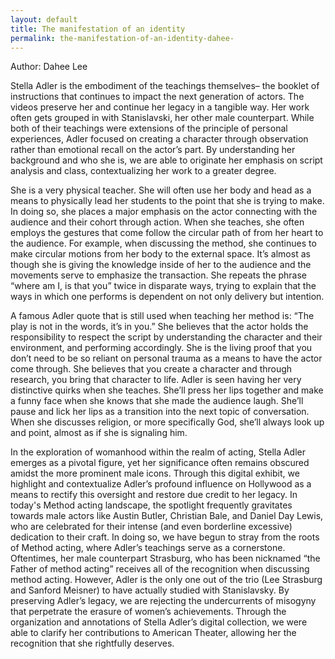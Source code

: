 ```yaml
---
layout: default
title: The manifestation of an identity 
permalink: the-manifestation-of-an-identity-dahee-
---
```

<!-- Add an essay or interpretive material below this line,
using HTML or markdown.  Do not modify this file above this line -->
Author: Dahee Lee 

Stella Adler is the embodiment of the teachings themselves– the booklet of instructions that continues to impact the next generation of actors. The videos preserve her and continue her legacy in a tangible way. Her work often gets grouped in with Stanislavski, her other male counterpart. While both of their teachings were extensions of the principle of personal experiences, Adler focused on creating a character through observation rather than emotional recall on the actor’s part. By understanding her background and who she is, we are able to originate her emphasis on script analysis and class, contextualizing her work to a greater degree. 

She is a very physical teacher. She will often use her body and head as a means to physically lead her students to the point that she is trying to make. In doing so, she places a major emphasis on the actor connecting with the audience and their cohort through action. When she teaches, she often employs the gestures that come follow the circular path of from her heart to the audience. For example, when discussing the method, she continues to make circular motions from her body to the external space. It’s almost as though she is giving the knowledge inside of her to the audience and the movements serve to emphasize the transaction. She repeats the phrase “where am I, is that you” twice in disparate ways, trying to explain that the ways in which one performs is dependent on not only delivery but intention. 

A famous Adler quote that is still used when teaching her method is: “The play is not in the words, it’s in you.” She believes that the actor holds the responsibility to respect the script by understanding the character and their environment, and performing accordingly. She is the living proof that you don’t need to be so reliant on personal trauma as a means to have the actor come through. She believes that you create a character and through research, you bring that character to life. Adler is seen having her very distinctive quirks when she teaches. She’ll press her lips together and make a funny face when she knows that she made the audience laugh. She’ll pause and lick her lips as a transition into the next topic of conversation. When she discusses religion, or more specifically God, she’ll always look up and point, almost as if she is signaling him. 

In the exploration of womanhood within the realm of acting, Stella Adler emerges as a pivotal figure, yet her significance often remains obscured amidst the more prominent male icons. Through this digital exhibit, we highlight and contextualize Adler’s profound influence on Hollywood as a means to rectify this oversight and restore due credit to her legacy. In today's Method acting landscape, the spotlight frequently gravitates towards male actors like Austin Butler, Christian Bale, and Daniel Day Lewis, who are celebrated for their intense (and even borderline excessive) dedication to their craft. In doing so, we have begun to stray from the roots of Method acting, where Adler’s teachings serve as a cornerstone. Oftentimes, her male counterpart Strasburg, who has been nicknamed “the Father of method acting” receives all of the recognition when discussing method acting. However, Adler is the only one out of the trio (Lee Strasburg and Sanford Meisner) to have actually studied with Stanislavsky. By preserving Adler’s legacy, we are rejecting the undercurrents of misogyny that perpetrate the erasure of women’s achievements. Through the organization and annotations of Stella Adler’s digital collection, we were able to clarify her contributions to American Theater, allowing her the recognition that she rightfully deserves.

